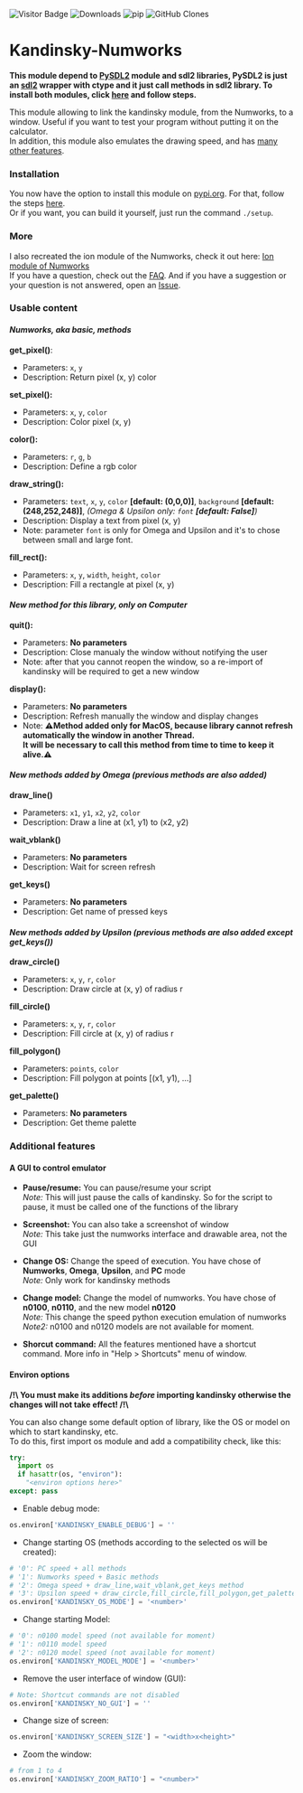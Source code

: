 ![Visitor Badge](https://visitor-badge.laobi.icu/badge?page_id=ZetaMap.Kandinsky-Numworks) ![Downloads](https://shields.io/github/downloads/ZetaMap/Kandinsky-Numworks/total) ![pip](https://img.shields.io/pypi/dm/kandinsky?label=pip_downloads) ![GitHub Clones](https://img.shields.io/badge/dynamic/json?color=success&label=clones&query=count&url=https://gist.githubusercontent.com/ZetaMap/d3a3bcef3e64ffa553c11c173a444a97/raw/clone.json&logo=github)
# Kandinsky-Numworks
**This module depend to [PySDL2](https://pysdl2.readthedocs.io/en/latest/) module and sdl2 libraries, PySDL2 is just an [sdl2](https://www.libsdl.org/) wrapper with ctype and it just call methods in sdl2 library. To install both modules, click [here](https://github.com/ZetaMap/Kandinsky-Numworks/blob/pysdl2/FAQ.md#how-to-install-pysdl2) and follow steps.** <br>

This module allowing to link the kandinsky module, from the Numworks, to a window. Useful if you want to test your program without putting it on the calculator. <br>
In addition, this module also emulates the drawing speed, and has [many other features](https://github.com/ZetaMap/Kandinsky-Numworks/blob/pysdl2/README.md#additional-features).


### Installation
You now have the option to install this module on [pypi.org](https://pypi.org/project/kandinsky/). For that, follow the steps [here](https://github.com/ZetaMap/Kandinsky-Numworks/blob/pysdl2/FAQ.md#how-to-install-this-module). <br>
Or if you want, you can build it yourself, just run the command ``./setup``. <br>

### More
I also recreated the ion module of the Numworks, check it out here: [Ion module of Numworks](https://github.com/ZetaMap/Ion-numworks)<br>
If you have a question, check out the [FAQ](https://github.com/ZetaMap/Kandinsky-Numworks/blob/pysdl2/FAQ.md). And if you have a suggestion or your question is not answered, open an [Issue](https://github.com/ZetaMap/Kandinsky-Numworks/issues/new).


### Usable content
#### ***Numworks, aka basic, methods***

**get_pixel()**:
* Parameters: ``x``, ``y``
* Description: Return pixel (x, y) color

**set_pixel():**
* Parameters: ``x``, ``y``, ``color``
* Description: Color pixel (x, y)

**color():**
* Parameters: ``r``, ``g``, ``b``
* Description: Define a rgb color

**draw_string():**
* Parameters: ``text``, ``x``, ``y``, ``color`` **[default: (0,0,0)]**, ``background`` **[default: (248,252,248)]**, *(Omega & Upsilon only: ``font`` **[default: False]**)*
* Description: Display a text from pixel (x, y)
* Note: parameter ``font`` is only for Omega and Upsilon and it's to chose between small and large font.

**fill_rect():**
* Parameters: ``x``, ``y``, ``width``, ``height``, ``color``
* Description: Fill a rectangle at pixel (x, y)

#### ***New method for this library, only on Computer***

**quit():**
* Parameters: **No parameters**
* Description: Close manualy the window without notifying the user
* Note: after that you cannot reopen the window, so a re-import of kandinsky will be required to get a new window

**display():**
* Parameters: **No parameters**
* Description: Refresh manually the window and display changes
* Note: **⚠️Method added only for MacOS, because library cannot refresh automatically the window in another Thread. <br>
It will be necessary to call this method from time to time to keep it alive.⚠️**

#### ***New methods added by Omega (previous methods are also added)***

**draw_line()**
* Parameters: ``x1``, ``y1``, ``x2``, ``y2``, ``color``
* Description: Draw a line at (x1, y1) to (x2, y2)

**wait_vblank()**
* Parameters: **No parameters**
* Description: Wait for screen refresh

**get_keys()**
* Parameters: **No parameters**
* Description: Get name of pressed keys

#### ***New methods added by Upsilon (previous methods are also added except get_keys())***

**draw_circle()**
* Parameters: ``x``, ``y``, ``r``, ``color``
* Description: Draw circle at (x, y) of radius r

**fill_circle()**
* Parameters:  ``x``, ``y``, ``r``, ``color``
* Description: Fill circle at (x, y) of radius r

**fill_polygon()**
* Parameters: ``points``, ``color``
* Description: Fill polygon at points [(x1, y1), ...]

**get_palette()**
* Parameters: **No parameters**
* Description: Get theme palette


### Additional features
#### A GUI to control emulator

* **Pause/resume:** You can pause/resume your script <br> 
*Note:* This will just pause the calls of kandinsky. So for the script to pause, it must be called one of the functions of the library

* **Screenshot:** You can also take a screenshot of window <br>
*Note:* This take just the numworks interface and drawable area, not the GUI

* **Change OS:** Change the speed of execution. You have chose of **Numworks**, **Omega**, **Upsilon**, and **PC** mode <br>
*Note:* Only work for kandinsky methods

* **Change model:** Change the model of numworks. You have chose of **n0100**, **n0110**, and the new model **n0120** <br>
*Note:* This change the speed python execution emulation of numworks
*Note2:* n0100 and n0120 models are not available for moment. 

* **Shorcut command:** All the features mentioned have a shortcut command. More info in "Help > Shortcuts" menu of window.

#### Environ options
**/!\\ You must make its additions *before* importing kandinsky otherwise the changes will not take effect! /!\\**

You can also change some default option of library, like the OS or model on which to start kandinsky, etc. <br> 
To do this, first import os module and add a compatibility check, like this: 
```python
try:
  import os
  if hasattr(os, "environ"):
    "<environ options here>"
except: pass
```

* Enable debug mode:
```python
os.environ['KANDINSKY_ENABLE_DEBUG'] = '' 
```

* Change starting OS (methods according to the selected os will be created):
```python
# '0': PC speed + all methods
# '1': Numworks speed + Basic methods
# '2': Omega speed + draw_line,wait_vblank,get_keys method
# '3': Upsilon speed + draw_circle,fill_circle,fill_polygon,get_palette methods - get_keys
os.environ['KANDINSKY_OS_MODE'] = '<number>'
```

* Change starting Model:
```python
# '0': n0100 model speed (not available for moment)
# '1': n0110 model speed
# '2': n0120 model speed (not available for moment)
os.environ['KANDINSKY_MODEL_MODE'] = '<number>'
```

* Remove the user interface of window (GUI):
```python
# Note: Shortcut commands are not disabled
os.environ['KANDINSKY_NO_GUI'] = ''
```

* Change size of screen:
```python
os.environ['KANDINSKY_SCREEN_SIZE'] = "<width>x<height>"
```

* Zoom the window:
```python
# from 1 to 4
os.environ['KANDINSKY_ZOOM_RATIO'] = "<number>"
```
